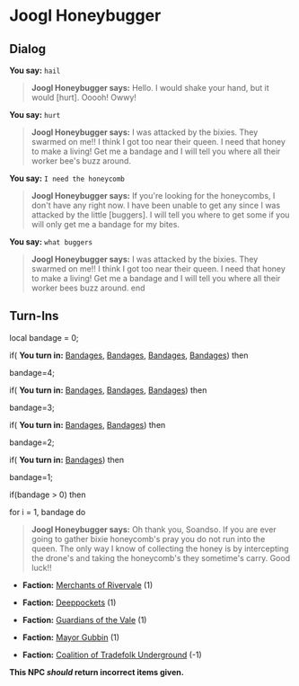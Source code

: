 # Joogl Honeybugger
## Dialog

**You say:** `hail`



>**Joogl Honeybugger says:** Hello. I would shake your hand, but it would [hurt]. Ooooh! Owwy!

**You say:** `hurt`






>**Joogl Honeybugger says:** I was attacked by the bixies. They swarmed on me!! I think I got too near their queen. I need that honey to make a living! Get me a bandage and I will tell you where all their worker bee's buzz around.

**You say:** `I need the honeycomb`



>**Joogl Honeybugger says:** If you're looking for the honeycombs, I don't have any right now. I have been unable to get any since I was attacked by the little [buggers]. I will tell you where to get some if you will only get me a bandage for my bites.

**You say:** `what buggers`



>**Joogl Honeybugger says:** I was attacked by the bixies. They swarmed on me!! I think I got too near their queen. I need that honey to make a living! Get me a bandage and I will tell you where all their worker bees buzz around.
end

## Turn-Ins



local bandage = 0;



if( **You turn in:** [Bandages](/item/13009), [Bandages](/item/13009), [Bandages](/item/13009), [Bandages](/item/13009)) then


bandage=4;

if( **You turn in:** [Bandages](/item/13009), [Bandages](/item/13009), [Bandages](/item/13009)) then


bandage=3;

if( **You turn in:** [Bandages](/item/13009), [Bandages](/item/13009)) then


bandage=2;

if( **You turn in:** [Bandages](/item/13009)) then


bandage=1;

if(bandage > 0) then


for i = 1, bandage do







>**Joogl Honeybugger says:** Oh thank you, Soandso. If you are ever going to gather bixie honeycomb's pray you do not run into the queen. The only way I know of collecting the honey is by intercepting the drone's and taking the honeycomb's they sometime's carry. Good luck!!







* __Faction:__ [Merchants of Rivervale](/faction/292) (1)



* __Faction:__ [Deeppockets](/faction/241) (1)



* __Faction:__ [Guardians of the Vale](/faction/263) (1)



* __Faction:__ [Mayor Gubbin](/faction/286) (1)



* __Faction:__ [Coalition of Tradefolk Underground](/faction/336) (-1)



**This NPC *should* return incorrect items given.**
